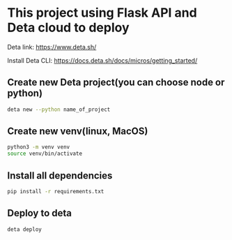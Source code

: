# This project using Flask API and Deta cloud to deploy

Deta link: https://www.deta.sh/

Install Deta CLI: https://docs.deta.sh/docs/micros/getting_started/

## Create new Deta project(you can choose node or python)
```bash
deta new --python name_of_project
```

## Create new venv(linux, MacOS)
```bash
python3 -m venv venv
source venv/bin/activate
```

## Install all dependencies
```bash
pip install -r requirements.txt
```


## Deploy to deta
```bash
deta deploy
```

